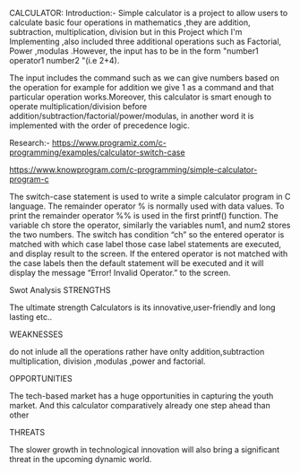 CALCULATOR:
Introduction:-
Simple calculator is a project to allow users to calculate basic four operations in mathematics ,they are addition, subtraction, multiplication, division but in this Project which I'm Implementing ,also included three additional operations such as Factorial, Power ,modulas .However, the input has to be in the form "number1 operator1 number2 "(i.e 2+4).

The input includes the command such as we can give numbers based on the operation for example for addition we give 1 as a command and that particular operation works.Moreover, this calculator is smart enough to operate multiplication/division before addition/subtraction/factorial/power/modulas, in another word it is implemented with the order of precedence logic.

Research:-
https://www.programiz.com/c-programming/examples/calculator-switch-case

https://www.knowprogram.com/c-programming/simple-calculator-program-c

The switch-case statement is used to write a simple calculator program in C language. The remainder operator % is normally used with data values. To print the remainder operator %% is used in the first printf() function. The variable ch store the operator, similarly the variables num1, and num2 stores the two numbers. The switch has condition “ch” so the entered operator is matched with which case label those case label statements are executed, and display result to the screen. If the entered operator is not matched with the case labels then the default statement will be executed and it will display the message “Error! Invalid Operator.” to the screen.

Swot Analysis
STRENGTHS

The ultimate strength Calculators is its innovative,user-friendly and long lasting etc..

WEAKNESSES

do not inlude all the operations rather have onlty addition,subtraction multiplication, division ,modulas ,power and factorial.

OPPORTUNITIES

The tech-based market has a huge opportunities in capturing the youth market. And this calculator comparatively already one step ahead than other

THREATS

The slower growth in technological innovation will also bring a significant threat in the upcoming dynamic world.

